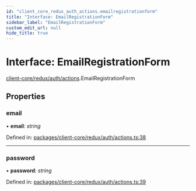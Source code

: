 ```yaml
---
id: "client_core_redux_auth_actions.emailregistrationform"
title: "Interface: EmailRegistrationForm"
sidebar_label: "EmailRegistrationForm"
custom_edit_url: null
hide_title: true
---
```


# Interface: EmailRegistrationForm

[client-core/redux/auth/actions](../modules/client_core_redux_auth_actions.md).EmailRegistrationForm

## Properties

### email

• **email**: *string*

Defined in: [packages/client-core/redux/auth/actions.ts:38](https://github.com/xr3ngine/xr3ngine/blob/5c3dcaef1/packages/client-core/redux/auth/actions.ts#L38)

___

### password

• **password**: *string*

Defined in: [packages/client-core/redux/auth/actions.ts:39](https://github.com/xr3ngine/xr3ngine/blob/5c3dcaef1/packages/client-core/redux/auth/actions.ts#L39)
